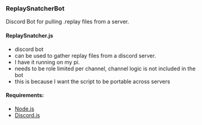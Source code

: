 ### ReplaySnatcherBot
Discord Bot for pulling .replay files from a server. 
#### ReplaySnatcher.js 

+ discord bot
+ can be used to gather replay files from a discord server. 
+ I have it running on my pi.
+ needs to be role limited per channel, channel logic is not included in the bot
+ this is because I want the script to be portable across servers
 
 #### Requirements:
 
 + [Node.js](https://nodejs.org/en/)
 + [Discord.js](https://discord.js.org/#/)
